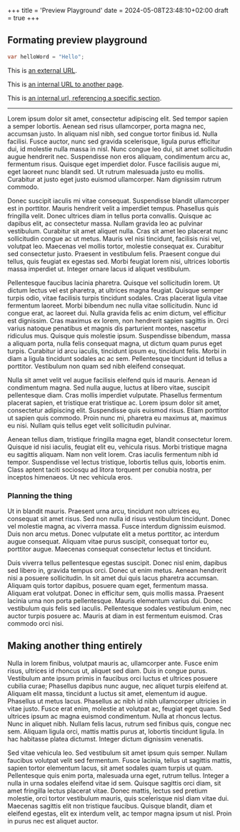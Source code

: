 +++
title = 'Preview Playground'
date = 2024-05-08T23:48:10+02:00
draft = true
+++

## Formating preview playground

```csharp
var helloWord = "Hello";
```

This is [an external URL](https://www.google.com).

This is [an internal URL to another page](/about).

This is [an internal url, referencing a specific section](#making-another-thing-entirely).

------

Lorem ipsum dolor sit amet, consectetur adipiscing elit. Sed tempor sapien a semper lobortis. Aenean sed risus ullamcorper, porta magna nec, accumsan justo. In aliquam nisl nibh, sed congue tortor finibus id. Nulla facilisi. Fusce auctor, nunc sed gravida scelerisque, ligula purus efficitur dui, id molestie nulla massa in nisl. Nunc congue leo dui, sit amet sollicitudin augue hendrerit nec. Suspendisse non eros aliquam, condimentum arcu ac, fermentum risus. Quisque eget imperdiet dolor. Fusce facilisis augue mi, eget laoreet nunc blandit sed. Ut rutrum malesuada justo eu mollis. Curabitur at justo eget justo euismod ullamcorper. Nam dignissim rutrum commodo.

Donec suscipit iaculis mi vitae consequat. Suspendisse blandit ullamcorper est in porttitor. Mauris hendrerit velit a imperdiet tempus. Phasellus quis fringilla velit. Donec ultrices diam in tellus porta convallis. Quisque ac dapibus elit, ac consectetur massa. Nullam gravida leo ac pulvinar vestibulum. Curabitur sit amet aliquet nulla. Cras sit amet leo placerat nunc sollicitudin congue ac ut metus. Mauris vel nisi tincidunt, facilisis nisi vel, volutpat leo. Maecenas vel mollis tortor, molestie consequat ex. Curabitur sed consectetur justo. Praesent in vestibulum felis. Praesent congue dui tellus, quis feugiat ex egestas sed. Morbi feugiat lorem nisi, ultrices lobortis massa imperdiet ut. Integer ornare lacus id aliquet vestibulum.

Pellentesque faucibus lacinia pharetra. Quisque vel sollicitudin lorem. Ut dictum lectus vel est pharetra, at ultrices magna feugiat. Quisque semper turpis odio, vitae facilisis turpis tincidunt sodales. Cras placerat ligula vitae fermentum laoreet. Morbi bibendum nec nulla vitae sollicitudin. Nunc id congue erat, ac laoreet dui. Nulla gravida felis ac enim dictum, vel efficitur est dignissim. Cras maximus ex lorem, non hendrerit sapien sagittis in. Orci varius natoque penatibus et magnis dis parturient montes, nascetur ridiculus mus. Quisque quis molestie ipsum. Suspendisse bibendum, massa a aliquam porta, nulla felis consequat magna, ut dictum quam purus eget turpis. Curabitur id arcu iaculis, tincidunt ipsum eu, tincidunt felis. Morbi in diam a ligula tincidunt sodales ac ac sem. Pellentesque tincidunt id tellus a porttitor. Vestibulum non quam sed nibh eleifend consequat.

Nulla sit amet velit vel augue facilisis eleifend quis id mauris. Aenean id condimentum magna. Sed nulla augue, luctus at libero vitae, suscipit pellentesque diam. Cras mollis imperdiet vulputate. Phasellus fermentum placerat sapien, et tristique erat tristique ac. Lorem ipsum dolor sit amet, consectetur adipiscing elit. Suspendisse quis euismod risus. Etiam porttitor ut sapien quis commodo. Proin nunc mi, pharetra eu maximus at, maximus eu nisi. Nullam quis tellus eget velit sollicitudin pulvinar.

Aenean tellus diam, tristique fringilla magna eget, blandit consectetur lorem. Quisque id nisi iaculis, feugiat elit eu, vehicula risus. Morbi tristique magna eu sagittis aliquam. Nam non velit lorem. Cras iaculis fermentum nibh id tempor. Suspendisse vel lectus tristique, lobortis tellus quis, lobortis enim. Class aptent taciti sociosqu ad litora torquent per conubia nostra, per inceptos himenaeos. Ut nec vehicula eros.

### Planning the thing
Ut in blandit mauris. Praesent urna arcu, tincidunt non ultrices eu, consequat sit amet risus. Sed non nulla id risus vestibulum tincidunt. Donec vel molestie magna, ac viverra massa. Fusce interdum dignissim euismod. Duis non arcu metus. Donec vulputate elit a metus porttitor, ac interdum augue consequat. Aliquam vitae purus suscipit, consequat tortor eu, porttitor augue. Maecenas consequat consectetur lectus et tincidunt.

Duis viverra tellus pellentesque egestas suscipit. Donec nisl enim, dapibus sed libero in, gravida tempus orci. Donec ut enim metus. Aenean hendrerit nisi a posuere sollicitudin. In sit amet dui quis lacus pharetra accumsan. Aliquam quis tortor dapibus, posuere quam eget, fermentum massa. Aliquam erat volutpat. Donec in efficitur sem, quis mollis massa. Praesent lacinia urna non porta pellentesque. Mauris elementum varius dui. Donec vestibulum quis felis sed iaculis. Pellentesque sodales vestibulum enim, nec auctor turpis posuere ac. Mauris at diam in est fermentum euismod. Cras commodo orci nisi.

## Making another thing entirely
Nulla in lorem finibus, volutpat mauris ac, ullamcorper ante. Fusce enim risus, ultrices id rhoncus ut, aliquet sed diam. Duis in congue purus. Vestibulum ante ipsum primis in faucibus orci luctus et ultrices posuere cubilia curae; Phasellus dapibus nunc augue, nec aliquet turpis eleifend at. Aliquam elit massa, tincidunt a luctus sit amet, elementum id augue. Phasellus ut metus lacus. Phasellus ac nibh id nibh ullamcorper ultricies in vitae justo. Fusce erat enim, molestie at volutpat ac, feugiat eget quam. Sed ultrices ipsum ac magna euismod condimentum. Nulla at rhoncus lectus. Nunc in aliquet nibh. Nullam felis lacus, rutrum sed finibus quis, congue nec sem. Aliquam ligula orci, mattis mattis purus at, lobortis tincidunt ligula. In hac habitasse platea dictumst. Integer dictum dignissim venenatis.

Sed vitae vehicula leo. Sed vestibulum sit amet ipsum quis semper. Nullam faucibus volutpat velit sed fermentum. Fusce lacinia, tellus ut sagittis mattis, sapien tortor elementum lacus, sit amet sodales quam turpis ut quam. Pellentesque quis enim porta, malesuada urna eget, rutrum tellus. Integer a nulla in urna sodales eleifend vitae id sem. Quisque sagittis orci diam, sit amet fringilla lectus placerat vitae. Donec mattis, lectus sed pretium molestie, orci tortor vestibulum mauris, quis scelerisque nisl diam vitae dui. Maecenas sagittis elit non tristique faucibus. Quisque blandit, diam et eleifend egestas, elit ex interdum velit, ac tempor magna ipsum ut nisl. Proin in purus nec est aliquet auctor.